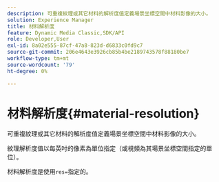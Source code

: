 ```yaml
---
description: 可重複紋理或其它材料的解析度值定義場景坐標空間中材料影像的大小。
solution: Experience Manager
title: 材料解析度
feature: Dynamic Media Classic,SDK/API
role: Developer,User
exl-id: 8a02e555-87cf-47a8-823d-d6833c0fd9c7
source-git-commit: 206e4643e3926cb85b4be2189743578f88180be7
workflow-type: tm+mt
source-wordcount: '79'
ht-degree: 0%

---
```


# 材料解析度{#material-resolution}

可重複紋理或其它材料的解析度值定義場景坐標空間中材料影像的大小。

紋理解析度值以每英吋的像素為單位指定（或視頻為其場景坐標空間指定的單位）。

材料解析度是使用`res=`指定的。
